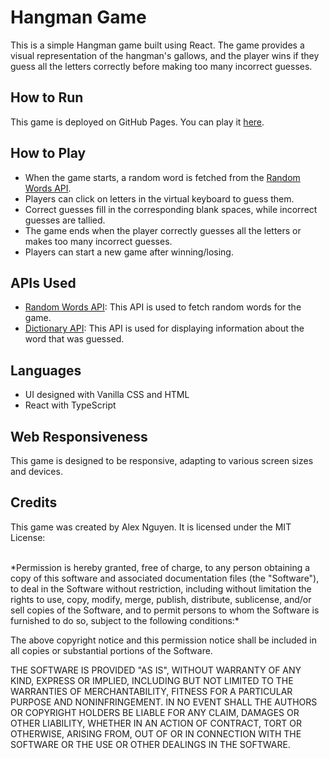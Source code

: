 # Hangman Game

This is a simple Hangman game built using React. The game provides a visual representation of the hangman's gallows, and the player wins if they guess all the letters correctly before making too many incorrect guesses.

## How to Run

This game is deployed on GitHub Pages. You can play it [here](https://vempr.github.io/hangman-app/).

## How to Play

- When the game starts, a random word is fetched from the [Random Words API](https://rapidapi.com/sheharyar566/api/random-words5).
- Players can click on letters in the virtual keyboard to guess them.
- Correct guesses fill in the corresponding blank spaces, while incorrect guesses are tallied.
- The game ends when the player correctly guesses all the letters or makes too many incorrect guesses.
- Players can start a new game after winning/losing.

## APIs Used

- [Random Words API](https://rapidapi.com/sheharyar566/api/random-words5): This API is used to fetch random words for the game.
- [Dictionary API](https://dictionaryapi.dev/): This API is used for displaying information about the word that was guessed.

## Languages

- UI designed with Vanilla CSS and HTML
- React with TypeScript

## Web Responsiveness

This game is designed to be responsive, adapting to various screen sizes and devices.

## Credits

This game was created by Alex Nguyen. It is licensed under the MIT License:

<br>
*Permission is hereby granted, free of charge, to any person obtaining a copy of this software and associated documentation files (the "Software"), to deal in the Software without restriction, including without limitation the rights to use, copy, modify, merge, publish, distribute, sublicense, and/or sell copies of the Software, and to permit persons to whom the Software is furnished to do so, subject to the following conditions:*

The above copyright notice and this permission notice shall be
included in all copies or substantial portions of the Software.

THE SOFTWARE IS PROVIDED "AS IS", WITHOUT WARRANTY OF ANY KIND,
EXPRESS OR IMPLIED, INCLUDING BUT NOT LIMITED TO THE WARRANTIES OF
MERCHANTABILITY, FITNESS FOR A PARTICULAR PURPOSE AND
NONINFRINGEMENT. IN NO EVENT SHALL THE AUTHORS OR COPYRIGHT HOLDERS BE
LIABLE FOR ANY CLAIM, DAMAGES OR OTHER LIABILITY, WHETHER IN AN ACTION
OF CONTRACT, TORT OR OTHERWISE, ARISING FROM, OUT OF OR IN CONNECTION
WITH THE SOFTWARE OR THE USE OR OTHER DEALINGS IN THE SOFTWARE.
